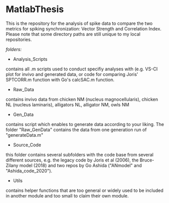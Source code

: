 # MatlabThesis
This is the repository for the analysis of spike data to compare the two metrics for spiking 
synchronization: Vector Strength and Correlation Index.
Please note that some directory paths are still unique to my local repositories.



_folders:_

+ Analysis_Scripts

contains all .m scripts used to conduct specifiy analyses with (e.g. VS-CI plot for invivo and 
generated data, or code for comparing Joris' SPTCORR.m function with Go's calcSAC.m function.



+ Raw_Data 

contains invivo data from chicken NM (nucleus magnocellularis), chicken NL (nucleus laminaris),
alligators NL, alligator NM, owls NM 



+ Gen_Data

contains script which enables to generate data according to your liking. The folder "Raw_GenData"
contains the data from one generation run of "generateData.m"



+ Source_Code

this folder contains several subfolders with the code base from several different sources, e.g.
the legacy code by Joris et al (2006), the Bruce-Zilany model (2018) and two repos by Go Ashida
("ANmodel" and "Ashida_code_2020").



+ Utils

contains helper functions that are too general or widely used to be included in another module 
and too small to claim their own module.





